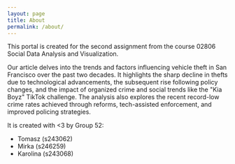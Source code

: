 ```yaml
---
layout: page
title: About
permalink: /about/
---
```


This portal is created for the second assignment from the course 02806 Social Data Analysis and Visualization.

Our article delves into the trends and factors influencing vehicle theft in San Francisco over the past two decades. It highlights the sharp decline in thefts due to technological advancements, the subsequent rise following policy changes, and the impact of organized crime and social trends like the "Kia Boyz" TikTok challenge. The analysis also explores the recent record-low crime rates achieved through reforms, tech-assisted enforcement, and improved policing strategies.

It is created with <3 by Group 52:

-   Tomasz (s243062)
-   Mirka (s246259)
-   Karolina (s243068)
